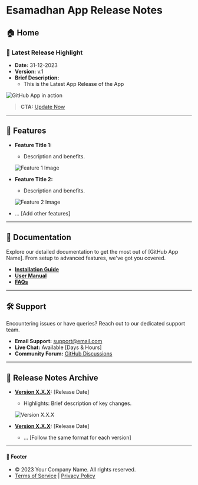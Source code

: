 # Esamadhan App Release Notes

## 🏠 Home
### 📸 Latest Release Highlight
- **Date:** 31-12-2023
- **Version:** v.1
- **Brief Description:** 
  - This is the Latest App Release of the App
  
![GitHub App in action](/esamadhan.github.io/img01.png)
> **CTA:** [Update Now](#)

---

## 🌟 Features
- **Feature Title 1:** 
  - Description and benefits.
  
  ![Feature 1 Image](path_to_feature1_image.jpg)
  
- **Feature Title 2:** 
  - Description and benefits.
  
  ![Feature 2 Image](path_to_feature2_image.jpg)
  
- ... [Add other features]

---

## 📖 Documentation
Explore our detailed documentation to get the most out of [GitHub App Name]. From setup to advanced features, we've got you covered.
- **[Installation Guide](#)**
- **[User Manual](#)**
- **[FAQs](#)**

---

## 🛠️ Support
Encountering issues or have queries? Reach out to our dedicated support team.
- **Email Support:** support@email.com
- **Live Chat:** Available [Days & Hours]
- **Community Forum:** [GitHub Discussions](#)

---

## 📜 Release Notes Archive
- **[Version X.X.X](#):** [Release Date]
  - Highlights: Brief description of key changes.
  
  ![Version X.X.X](path_to_version_image.jpg)

- **[Version X.X.X](#):** [Release Date]
  - ... [Follow the same format for each version]

---

#### 📄 Footer
- &copy; 2023 Your Company Name. All rights reserved.
- [Terms of Service](#) | [Privacy Policy](#)
